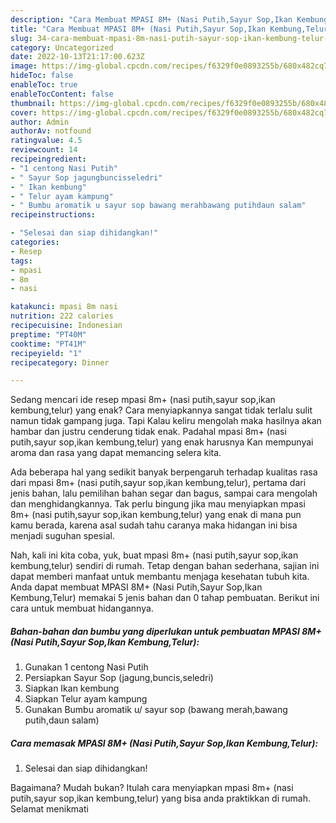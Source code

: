```yaml
---
description: "Cara Membuat MPASI 8M+ (Nasi Putih,Sayur Sop,Ikan Kembung,Telur) Anti Gagal"
title: "Cara Membuat MPASI 8M+ (Nasi Putih,Sayur Sop,Ikan Kembung,Telur) Anti Gagal"
slug: 34-cara-membuat-mpasi-8m-nasi-putih-sayur-sop-ikan-kembung-telur-anti-gagal
category: Uncategorized
date: 2022-10-13T21:17:00.623Z
image: https://img-global.cpcdn.com/recipes/f6329f0e0893255b/680x482cq70/mpasi-8m-nasi-putihsayur-sopikan-kembungtelur-foto-resep-utama.jpg
hideToc: false
enableToc: true
enableTocContent: false
thumbnail: https://img-global.cpcdn.com/recipes/f6329f0e0893255b/680x482cq70/mpasi-8m-nasi-putihsayur-sopikan-kembungtelur-foto-resep-utama.jpg
cover: https://img-global.cpcdn.com/recipes/f6329f0e0893255b/680x482cq70/mpasi-8m-nasi-putihsayur-sopikan-kembungtelur-foto-resep-utama.jpg
author: Admin
authorAv: notfound
ratingvalue: 4.5
reviewcount: 14
recipeingredient:
- "1 centong Nasi Putih"
- " Sayur Sop jagungbuncisseledri"
- " Ikan kembung"
- " Telur ayam kampung"
- " Bumbu aromatik u sayur sop bawang merahbawang putihdaun salam"
recipeinstructions:

- "Selesai dan siap dihidangkan!"
categories:
- Resep
tags:
- mpasi
- 8m
- nasi

katakunci: mpasi 8m nasi 
nutrition: 222 calories
recipecuisine: Indonesian
preptime: "PT40M"
cooktime: "PT41M"
recipeyield: "1"
recipecategory: Dinner

---
```



Sedang mencari ide resep mpasi 8m+ (nasi putih,sayur sop,ikan kembung,telur) yang enak? Cara menyiapkannya sangat tidak terlalu sulit namun tidak gampang juga. Tapi Kalau keliru mengolah maka hasilnya akan hambar dan justru cenderung tidak enak. Padahal mpasi 8m+ (nasi putih,sayur sop,ikan kembung,telur) yang enak harusnya Kan mempunyai aroma dan rasa yang dapat memancing selera kita.


Ada beberapa hal yang sedikit banyak berpengaruh terhadap kualitas rasa dari mpasi 8m+ (nasi putih,sayur sop,ikan kembung,telur), pertama dari jenis bahan, lalu pemilihan bahan segar dan bagus, sampai cara mengolah dan menghidangkannya. Tak perlu bingung jika mau menyiapkan mpasi 8m+ (nasi putih,sayur sop,ikan kembung,telur) yang enak di mana pun kamu berada, karena asal sudah tahu caranya maka hidangan ini bisa menjadi suguhan spesial.




Nah, kali ini kita coba, yuk, buat mpasi 8m+ (nasi putih,sayur sop,ikan kembung,telur) sendiri di rumah. Tetap dengan bahan sederhana, sajian ini dapat memberi manfaat untuk membantu menjaga kesehatan tubuh kita. Anda dapat membuat MPASI 8M+ (Nasi Putih,Sayur Sop,Ikan Kembung,Telur) memakai 5 jenis bahan dan 0 tahap pembuatan. Berikut ini cara untuk membuat hidangannya.

<!--inarticleads1-->

##### Bahan-bahan dan bumbu yang diperlukan untuk pembuatan MPASI 8M+ (Nasi Putih,Sayur Sop,Ikan Kembung,Telur):

1. Gunakan 1 centong Nasi Putih
1. Persiapkan  Sayur Sop (jagung,buncis,seledri)
1. Siapkan  Ikan kembung
1. Siapkan  Telur ayam kampung
1. Gunakan  Bumbu aromatik u/ sayur sop (bawang merah,bawang putih,daun salam)




<!--inarticleads2-->

##### Cara memasak MPASI 8M+ (Nasi Putih,Sayur Sop,Ikan Kembung,Telur):


1. Selesai dan siap dihidangkan!



Bagaimana? Mudah bukan? Itulah cara menyiapkan mpasi 8m+ (nasi putih,sayur sop,ikan kembung,telur) yang bisa anda praktikkan di rumah. Selamat menikmati
